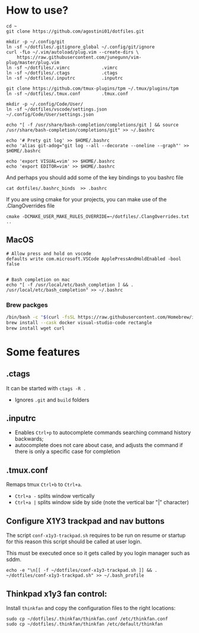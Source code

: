 # How to use?

    cd ~
    git clone https://github.com/agostini01/dotfiles.git

    mkdir -p ~/.config/git
    ln -sf ~/dotfiles/.gitignore_global ~/.config/git/ignore
    curl -fLo ~/.vim/autoload/plug.vim --create-dirs \
        https://raw.githubusercontent.com/junegunn/vim-plug/master/plug.vim
    ln -sf ~/dotfiles/.vimrc            .vimrc
    ln -sf ~/dotfiles/.ctags            .ctags
    ln -sf ~/dotfiles/.inputrc          .inputrc

    git clone https://github.com/tmux-plugins/tpm ~/.tmux/plugins/tpm
    ln -sf ~/dotfiles/.tmux.conf        .tmux.conf

    mkdir -p ~/.config/Code/User/
    ln -sf ~/dotfiles/vscode/settings.json ~/.config/Code/User/settings.json
    
    echo "[ -f /usr/share/bash-completion/completions/git ] && source /usr/share/bash-completion/completions/git" >> ~/.bashrc

    echo '# Prety git log' >> $HOME/.bashrc
    echo 'alias git-adog="git log --all --decorate --oneline --graph"' >> $HOME/.bashrc

    echo 'export VISUAL=vim' >> $HOME/.bashrc
    echo 'export EDITOR=vim' >> $HOME/.bashrc


And perhaps you should add some of the key bindings to you bashrc file

    cat dotfiles/.bashrc_binds  >> .bashrc

If you are using cmake for your projects, you can make use of the
.ClangOverrides file

    cmake -DCMAKE_USER_MAKE_RULES_OVERRIDE=~/dotfiles/.ClangOverrides.txt ..

## MacOS

```
# Allow press and hold on vscode
defaults write com.microsoft.VSCode ApplePressAndHoldEnabled -bool false
    

# Bash completion on mac
echo "[ -f /usr/local/etc/bash_completion ] && . /usr/local/etc/bash_completion" >> ~/.bashrc
```

### Brew packges

```bash
/bin/bash -c "$(curl -fsSL https://raw.githubusercontent.com/Homebrew/install/HEAD/install.sh)"
brew install --cask docker visual-studio-code rectangle  
brew install wget curl 
```

# Some features

## .ctags

It can be started with `ctags -R .`

* Ignores `.git` and `build` folders

## .inputrc

* Enables `Ctrl+p` to autocomplete commands searching command history backwards;
* autocomplete does not care about case, and adjusts the command if there is
only a specific case for completion

## .tmux.conf

Remaps tmux `Ctrl+b` to `Ctrl+a`.

* `Ctrl+a -` splits window vertically
* `Ctrl+a |` splits window side by side (note the vertical bar "|" character)

## Configure X1Y3 trackpad and nav buttons

The script `conf-x1y3-trackpad.sh` requires to be run on resume or startup
for this reason this script should be called at user login.

This must be executed once so it gets called by you login manager such as sddm.
```
echo -e "\n[[ -f ~/dotfiles/conf-x1y3-trackpad.sh ]] && . ~/dotfiles/conf-x1y3-trackpad.sh" >> ~/.bash_profile
```

## Thinkpad x1y3 fan control:

Install `thinkfan` and copy the configuration files to the right locations:
```
sudo cp ~/dotfiles/.thinkfan/thinkfan.conf /etc/thinkfan.conf
sudo cp ~/dotfiles/.thinkfan/thinkfan /etc/default/thinkfan
```
